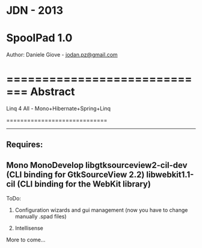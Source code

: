 JDN - 2013
=============================
SpoolPad 1.0
=============================

Author: Daniele Giove - jodan.pz@gmail.com

=============================
Abstract 
=============================

Linq 4 All - Mono+Hibernate+Spring+Linq

=============================


--------------------------------------------------------------
Requires:
--------------------------------------------------------------
Mono
MonoDevelop
libgtksourceview2-cil-dev (CLI binding for GtkSourceView 2.2)
libwebkit1.1-cil 		  (CLI binding for the WebKit library)
--------------------------------------------------------------

ToDo:

1) Configuration wizards and gui management (now you have to change manually .spad files)

2) Intellisense

More to come...